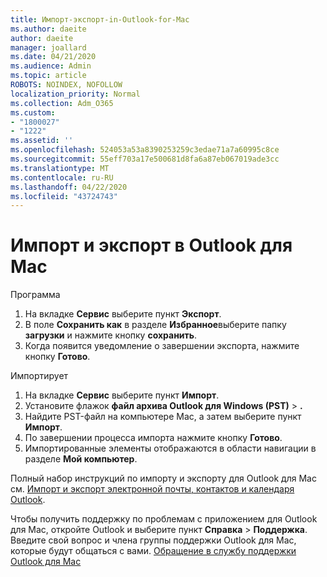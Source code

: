 ```yaml
---
title: Импорт-экспорт-in-Outlook-for-Mac
ms.author: daeite
author: daeite
manager: joallard
ms.date: 04/21/2020
ms.audience: Admin
ms.topic: article
ROBOTS: NOINDEX, NOFOLLOW
localization_priority: Normal
ms.collection: Adm_O365
ms.custom:
- "1800027"
- "1222"
ms.assetid: ''
ms.openlocfilehash: 524053a53a8390253259c3edae71a7a60995c8ce
ms.sourcegitcommit: 55eff703a17e500681d8fa6a87eb067019ade3cc
ms.translationtype: MT
ms.contentlocale: ru-RU
ms.lasthandoff: 04/22/2020
ms.locfileid: "43724743"
---
```

# <a name="importexport-in-outlook-for-mac"></a>Импорт и экспорт в Outlook для Mac 

Программа
1. На вкладке **Сервис** выберите пункт **Экспорт**.
2. В поле **Сохранить как** в разделе **Избранное**выберите папку **загрузки** и нажмите кнопку **сохранить**.
3. Когда появится уведомление о завершении экспорта, нажмите кнопку **Готово**.

Импортирует
1. На вкладке **Сервис** выберите пункт **Импорт**.
2. Установите флажок **файл архива Outlook для Windows (PST)** > **.**
3. Найдите PST-файл на компьютере Mac, а затем выберите пункт **Импорт**.
4. По завершении процесса импорта нажмите кнопку **Готово**.
5. Импортированные элементы отображаются в области навигации в разделе **Мой компьютер**.

Полный набор инструкций по импорту и экспорту для Outlook для Mac см. [Импорт и экспорт электронной почты, контактов и календаря Outlook](https://support.office.com/article/92577192-3881-4502-b79d-c3bbada6c8ef#ID0EAACAAA=Mac). 

Чтобы получить поддержку по проблемам с приложением для Outlook для Mac, откройте Outlook и выберите пункт **Справка** > **Поддержка**. Введите свой вопрос и члена группы поддержки Outlook для Mac, которые будут общаться с вами. [Обращение в службу поддержки Outlook для Mac](https://go.microsoft.com/fwlink/?linkid=2002400&clcid=0x409)